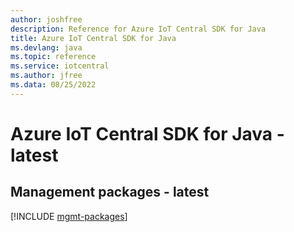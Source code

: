 ```yaml
---
author: joshfree
description: Reference for Azure IoT Central SDK for Java
title: Azure IoT Central SDK for Java
ms.devlang: java
ms.topic: reference
ms.service: iotcentral
ms.author: jfree
ms.data: 08/25/2022
---
```

# Azure IoT Central SDK for Java - latest

## Management packages - latest
[!INCLUDE [mgmt-packages](iot-central-mgmt-index.md)]